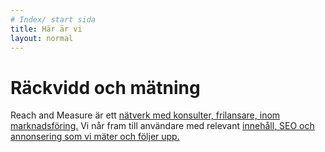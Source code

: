 ```yaml
---
# Index/ start sida
title: Här är vi
layout: normal
---
```


# Räckvidd och mätning
Reach and Measure är ett [nätverk med konsulter, frilansare, inom marknadsföring.](https://reachandmeasure.se/om/) Vi når fram till användare med relevant [innehåll, SEO och annonsering som vi mäter och följer upp.](https://reachandmeasure.se/vad/)
